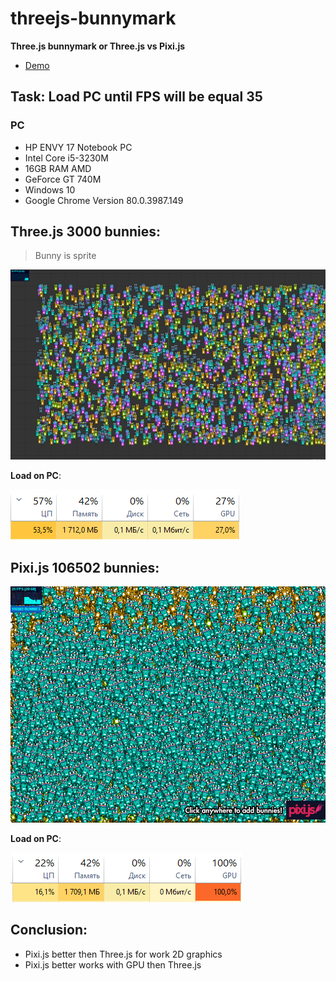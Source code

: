 # threejs-bunnymark

**Three.js bunnymark or Three.js vs Pixi.js**

* [Demo](https://htmlpreview.github.io/?https://raw.githubusercontent.com/dmitriy3342/threejs-bunnymark/master/dist/index.html)

## Task: Load PC until FPS will be equal 35

### PC
- HP ENVY 17 Notebook PC
- Intel Core i5-3230M
- 16GB RAM AMD
- GeForce GT 740M
- Windows 10
- Google Chrome Version 80.0.3987.149

## **Three.js 3000 bunnies**:

> Bunny is sprite

![](docs/img1.png "")

**Load on PC**:

![](docs/img1.1.png "")


## **Pixi.js 106502 bunnies**:

![](docs/img2.png "")

**Load on PC**:

![](docs/img2.1.png "")

## Conclusion:

- Pixi.js better then Three.js for work 2D graphics
- Pixi.js better works with GPU then Three.js